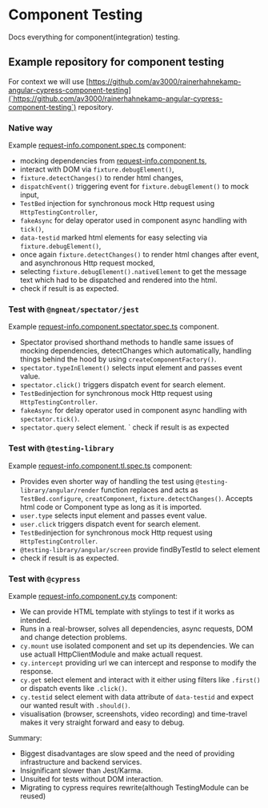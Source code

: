 # Component Testing

Docs everything for component(integration) testing.

## Example repository for component testing

For context we will use [https://github.com/av3000/rainerhahnekamp-angular-cypress-component-testing](`https://github.com/av3000/rainerhahnekamp-angular-cypress-component-testing`) repository.

### Native way

Example [request-info.component.spec.ts](`https://github.com/av3000/rainerhahnekamp-angular-cypress-component-testing/blob/master/src/app/holidays/request-info/request-info.component.spec.ts`) component:

- mocking dependencies from [request-info.component.ts](https://github.com/av3000/rainerhahnekamp-angular-cypress-component-testing/blob/master/src/app/holidays/request-info/request-info.component.ts),
- interact with DOM via `fixture.debugElement()`,
- `fixture.detectChanges()` to render html changes,
- `dispatchEvent()` triggering event for `fixture.debugElement()` to mock input,
- `TestBed` injection for synchronous mock Http request using `HttpTestingController`,
- `fakeAsync` for delay operator used in component async handling with `tick()`,
- `data-testid` marked html elements for easy selecting via `fixture.debugElement()`,
- once again `fixture.detectChanges()` to render html changes after event, and asynchronous Http request mocked,
- selecting `fixture.debugElement().nativeElement` to get the message text which had to be dispatched and rendered into the html.
- check if result is as expected.

### Test with `@ngneat/spectator/jest`

Example [request-info.component.spectator.spec.ts](`https://github.com/av3000/rainerhahnekamp-angular-cypress-component-testing/blob/master/src/app/holidays/request-info/request-info.component.spectator.spec.ts`) component.

- Spectator provised shorthand methods to handle same issues of mocking dependencies, detectChanges which automatically, handling things behind the hood by using `createComponentFactory()`.
- `spectator.typeInElement()` selects input element and passes event value.
- `spectator.click()` triggers dispatch event for search element.
- `TestBed`injection for synchronous mock Http request using `HttpTestingController`.
- `fakeAsync` for delay operator used in component async handling with `spectator.tick()`.
- `spectator.query` select element.
  ` check if result is as expected

### Test with `@testing-library`

Example [request-info.component.tl.spec.ts](`https://github.com/av3000/rainerhahnekamp-angular-cypress-component-testing/blob/master/src/app/holidays/request-info/request-info.component.tl.spec.ts`) component:

- Provides even shorter way of handling the test using `@testing-library/angular/render` function replaces and acts as `TestBed.configure`, `creatComponent`, `fixture.detectChanges()`. Accepts html code or Component type as long as it is imported.
- `user.type` selects input element and passes event value.
- `user.click` triggers dispatch event for search element.
- `TestBed`injection for synchronous mock Http request using `HttpTestingController`.
- `@testing-library/angular/screen` provide findByTestId to select element
- check if result is as expected.

### Test with `@cypress`

Example [request-info.component.cy.ts](`https://github.com/av3000/rainerhahnekamp-angular-cypress-component-testing/blob/master/src/app/holidays/request-info/request-info.component.cy.ts`) component:

- We can provide HTML template with stylings to test if it works as intended.
- Runs in a real-browser, solves all dependencies, async requests, DOM and change detection problems.
- `cy.mount` use isolated component and set up its dependencies. We can use actuall HttpClientModule and make actuall request.
- `cy.intercept` providing url we can intercept and response to modify the response.
- `cy.get` select element and interact with it either using filters like `.first()` or dispatch events like `.click()`.
- `cy.testid` select element with data attribute of `data-testid` and expect our wanted result with `.should()`.
- visualisation (browser, screenshots, video recording) and time-travel makes it very straight forward and easy to debug.

Summary:

- Biggest disadvantages are slow speed and the need of providing infrastructure and backend services.
- Insignificant slower than Jest/Karma.
- Unsuited for tests without DOM interaction.
- Migrating to cypress requires rewrite(although TestingModule can be reused)
